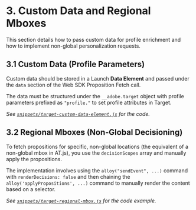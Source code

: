 # 3. Custom Data and Regional Mboxes

This section details how to pass custom data for profile enrichment and how to implement non-global personalization requests.

## 3.1 Custom Data (Profile Parameters)

Custom data should be stored in a Launch **Data Element** and passed under the `data` section of the Web SDK Proposition Fetch call.

The data must be structured under the `__adobe.target` object with profile parameters prefixed as `"profile."` to set profile attributes in Target.

*See [`snippets/target-custom-data-element.js`](../snippets/target-custom-data-element.js) for the code.*

## 3.2 Regional Mboxes (Non-Global Decisioning)

To fetch propositions for specific, non-global locations (the equivalent of a non-global mbox in AT.js), you use the `decisionScopes` array and manually apply the propositions.

The implementation involves using the `alloy("sendEvent", ...)` command with `renderDecisions: false` and then chaining the `alloy('applyPropositions', ...)` command to manually render the content based on a selector.

*See [`snippets/target-regional-mbox.js`](../snippets/target-regional-mbox.js) for the code example.*
